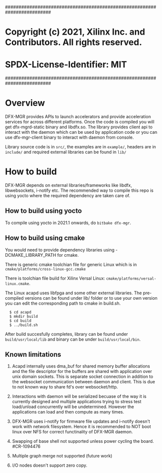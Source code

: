 #########################################################################
# Copyright (c) 2021, Xilinx Inc. and Contributors. All rights reserved.
# SPDX-License-Identifier: MIT
#########################################################################

# Overview
DFX-MGR provides APIs to launch accelerators and provide acceleration
services for across different platforms. Once the code is compiled you will
get dfx-mgrd-static binary and libdfx.so. The library provides client api to
interact with the daemon which can be used by application code or you can use
dfx-mgr-client binary to interact with daemon from console.

Library source code is in `src/`, the examples are in `example/`, headers are
in `include/` and required external libraries can be found in `lib/`

# How to build
DFX-MGR depends on external libraries/frameworks like libdfx, libwebsockets,
i-notify etc. The recommended way to compile this repo is using yocto where
the required dependency are taken care of.

## How to build using yocto

To compile using yocto in 2021.1 onwards, do `bitbake dfx-mgr`.

## How to build using cmake

You would need to provide dependency libraries using -DCMAKE_LIBRARY_PATH for cmake.

There is generic cmake toolchian file for generic Linux which is in
`cmake/platforms/cross-linux-gcc.cmake`

There is toolchian file build for Xilinx Versal Linux:
`cmake/platforms/versal-linux.cmake`.

The Linux acapd uses libfpga and some other external libraries. The pre-compiled
versions can be found under lib/ folder or to use your own version you can edit
the corresponding path to cmake in build.sh.
```
  $ cd acapd
  $ mkdir build
  $ cd build
  $ ../build.sh
```
After build succesfully completes, library can be found under `build/usr/local/lib`
and binary can be under `build/usr/local/bin`.

## Known limitations

1. Acapd internally uses dma_buf for shared memory buffer allocations and the file descriptor
for the buffers are shared with application over unix domain sockets. This is separate socket
connection in addition to the websocket communication between daemon and client. This is due
to not known way to share fd's over websocket/http.

2. Interactions with daemon will be serialized becuase of the way it is currently designed
and multiple applications trying to stress test load/unload concurrently will be undetermined.
However the applications can load and then compute as many times.

3. DFX-MGR uses i-notify for firmware file updates and i-notify doesn't work with network filesystem.
Hence it is recommended to NOT boot linux over NFS for correct functinality of DFX-MGR daemon.

4. Swapping of base shell not supported unless power cycling the board. #CR-1094476

5. Multiple graph merge not supported (future work)

6. I/O nodes doesn't support zero copy.

